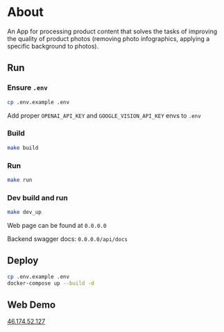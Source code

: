 # About

An App for processing product content that solves the tasks of improving the quality of product photos (removing photo infographics, applying a specific background to photos).


## Run

### Ensure `.env`
```bash
cp .env.example .env
```
Add proper `OPENAI_API_KEY` and `GOOGLE_VISION_API_KEY` envs to `.env`

### Build
```bash
make build
```

### Run
```bash
make run
```

### Dev build and run
```bash
make dev_up
```


Web page can be found at `0.0.0.0`

Backend swagger docs: `0.0.0.0/api/docs`


## Deploy
```bash
cp .env.example .env
docker-compose up --build -d
```

## Web Demo

[46.174.52.127](http://46.174.52.127/)
